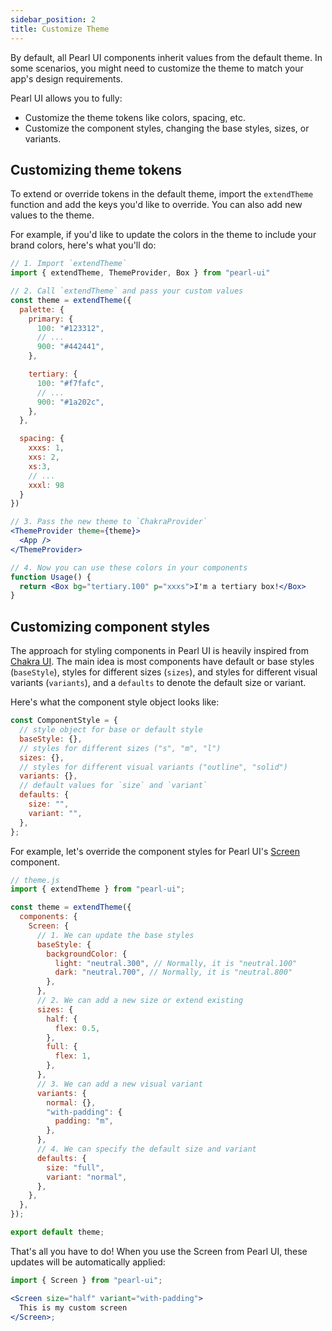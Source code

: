 ```yaml
---
sidebar_position: 2
title: Customize Theme
---
```


By default, all Pearl UI components inherit values from the default theme. In some scenarios, you might need to customize the theme to match your app's design requirements.

Pearl UI allows you to fully:

- Customize the theme tokens like colors, spacing, etc.
- Customize the component styles, changing the base styles, sizes, or variants.

## Customizing theme tokens

To extend or override tokens in the default theme, import the `extendTheme` function and add the keys you'd like to override. You can also add new values to the theme.

For example, if you'd like to update the colors in the theme to include your brand colors, here's what you'll do:

```jsx
// 1. Import `extendTheme`
import { extendTheme, ThemeProvider, Box } from "pearl-ui"

// 2. Call `extendTheme` and pass your custom values
const theme = extendTheme({
  palette: {
    primary: {
      100: "#123312",
      // ...
      900: "#442441",
    },

    tertiary: {
      100: "#f7fafc",
      // ...
      900: "#1a202c",
    },
  },

  spacing: {
    xxxs: 1,
    xxs: 2,
    xs:3,
    // ...
    xxxl: 98
  }
})

// 3. Pass the new theme to `ChakraProvider`
<ThemeProvider theme={theme}>
  <App />
</ThemeProvider>

// 4. Now you can use these colors in your components
function Usage() {
  return <Box bg="tertiary.100" p="xxxs">I'm a tertiary box!</Box>
}

```

## Customizing component styles

The approach for styling components in Pearl UI is heavily inspired from [Chakra UI](https://chakra-ui.com/docs/theming/customize-theme#customizing-component-styles). The main idea is most components have default or base styles (`baseStyle`), styles for different sizes (`sizes`), and styles for different visual variants (`variants`), and a `defaults` to denote the default size or variant.

Here's what the component style object looks like:

```js
const ComponentStyle = {
  // style object for base or default style
  baseStyle: {},
  // styles for different sizes ("s", "m", "l")
  sizes: {},
  // styles for different visual variants ("outline", "solid")
  variants: {},
  // default values for `size` and `variant`
  defaults: {
    size: "",
    variant: "",
  },
};
```

For example, let's override the component styles for Pearl UI's [Screen](../components/common/Screen) component.

```js
// theme.js
import { extendTheme } from "pearl-ui";

const theme = extendTheme({
  components: {
    Screen: {
      // 1. We can update the base styles
      baseStyle: {
        backgroundColor: {
          light: "neutral.300", // Normally, it is "neutral.100"
          dark: "neutral.700", // Normally, it is "neutral.800"
        },
      },
      // 2. We can add a new size or extend existing
      sizes: {
        half: {
          flex: 0.5,
        },
        full: {
          flex: 1,
        },
      },
      // 3. We can add a new visual variant
      variants: {
        normal: {},
        "with-padding": {
          padding: "m",
        },
      },
      // 4. We can specify the default size and variant
      defaults: {
        size: "full",
        variant: "normal",
      },
    },
  },
});

export default theme;
```

That's all you have to do! When you use the Screen from Pearl UI, these updates will be automatically applied:

```jsx
import { Screen } from "pearl-ui";

<Screen size="half" variant="with-padding">
  This is my custom screen
</Screen>;
```
